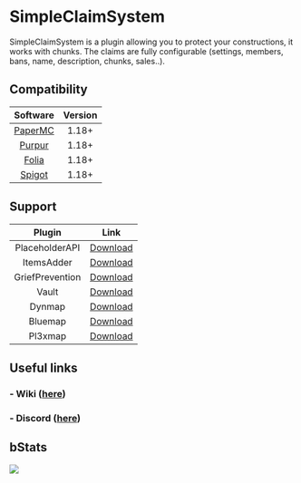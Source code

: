 # SimpleClaimSystem
SimpleClaimSystem is a plugin allowing you to protect your constructions, it works with chunks. The claims are fully configurable (settings, members, bans, name, description, chunks, sales..).

## Compatibility
|                      Software                       |    Version    |
|:---------------------------------------------------:|:-------------:|
|    [PaperMC](https://papermc.io/downloads/paper)    |     1.18+     |
|           [Purpur](https://purpurmc.org)            |     1.18+     |
|     [Folia](https://papermc.io/software/folia)      |     1.18+     |
|         [Spigot](https://www.spigotmc.org)          |     1.18+     |


## Support
|        Plugin        |     Link     |
|:--------------------:|:------------:|
| PlaceholderAPI       | [Download](https://www.spigotmc.org/resources/placeholderapi.6245/)    |
| ItemsAdder           | [Download](https://www.spigotmc.org/resources/itemsadder.73355/)    |
| GriefPrevention      | [Download](https://www.spigotmc.org/resources/griefprevention.1884/)    |
| Vault                | [Download](https://www.spigotmc.org/resources/vault.34315/)    |
| Dynmap               | [Download](https://www.spigotmc.org/resources/dynmap.274/)    |
| Bluemap              | [Download](https://bluemap.bluecolored.de/)    |
| Pl3xmap              | [Download](https://modrinth.com/mod/pl3xmap)    |


## Useful links
### - Wiki ([here](https://xyness.gitbook.io/simpleclaimsystem))
### - Discord ([here](https://discord.gg/xyness))


## bStats
[![](https://bstats.org/signatures/bukkit/SimpleCLaimSystem.svg)]([https://bstats.org/plugin/bukkit/SimpleClaimSystem/21435](https://bstats.org/plugin/bukkit/SimpleClaimSystem/21435))
